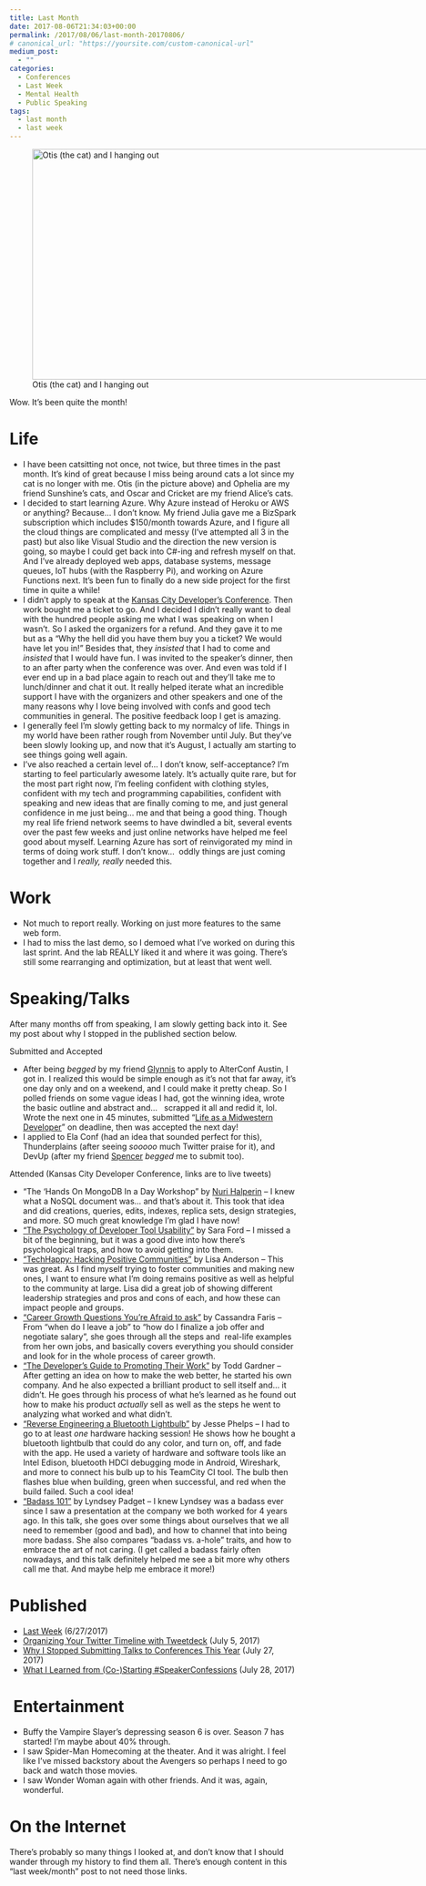```yaml
---
title: Last Month
date: 2017-08-06T21:34:03+00:00
permalink: /2017/08/06/last-month-20170806/
# canonical_url: "https://yoursite.com/custom-canonical-url"
medium_post:
  - ""
categories:
  - Conferences
  - Last Week
  - Mental Health
  - Public Speaking
tags:
  - last month
  - last week
---
```

<figure id="attachment_753" aria-describedby="caption-attachment-753" style="width: 720px" class="wp-caption aligncenter"><img class="wp-image-753 size-large" src="/assets/images/2017/08/IMG_20170709_123315-1024x576.jpg" alt="Otis (the cat) and I hanging out" width="720" height="405" /><figcaption id="caption-attachment-753" class="wp-caption-text">Otis (the cat) and I hanging out</figcaption></figure>

Wow. It&#8217;s been quite the month!

# Life

  * I have been catsitting not once, not twice, but three times in the past month. It&#8217;s kind of great because I miss being around cats a lot since my cat is no longer with me. Otis (in the picture above) and Ophelia are my friend Sunshine&#8217;s cats, and Oscar and Cricket are my friend Alice&#8217;s cats.
  * I decided to start learning Azure. Why Azure instead of Heroku or AWS or anything? Because&#8230; I don&#8217;t know. My friend Julia gave me a BizSpark subscription which includes $150/month towards Azure, and I figure all the cloud things are complicated and messy (I&#8217;ve attempted all 3 in the past) but also like Visual Studio and the direction the new version is going, so maybe I could get back into C#-ing and refresh myself on that. And I&#8217;ve already deployed web apps, database systems, message queues, IoT hubs (with the Raspberry Pi), and working on Azure Functions next. It&#8217;s been fun to finally do a new side project for the first time in quite a while!
  * I didn&#8217;t apply to speak at the <a href="https://kcdc.info" target="_blank" rel="noopener">Kansas City Developer&#8217;s Conference</a>. Then work bought me a ticket to go. And I decided I didn&#8217;t really want to deal with the hundred people asking me what I was speaking on when I wasn&#8217;t. So I asked the organizers for a refund. And they gave it to me but as a &#8220;Why the hell did you have them buy you a ticket? We would have let you in!&#8221; Besides that, they _insisted_ that I had to come and _insisted_ that I would have fun. I was invited to the speaker&#8217;s dinner, then to an after party when the conference was over. And even was told if I ever end up in a bad place again to reach out and they&#8217;ll take me to lunch/dinner and chat it out. It really helped iterate what an incredible support I have with the organizers and other speakers and one of the many reasons why I love being involved with confs and good tech communities in general. The positive feedback loop I get is amazing.
  * I generally feel I&#8217;m slowly getting back to my normalcy of life. Things in my world have been rather rough from November until July. But they&#8217;ve been slowly looking up, and now that it&#8217;s August, I actually am starting to see things going well again.
  * I&#8217;ve also reached a certain level of&#8230; I don&#8217;t know, self-acceptance? I&#8217;m starting to feel particularly awesome lately. It&#8217;s actually quite rare, but for the most part right now, I&#8217;m feeling confident with clothing styles, confident with my tech and programming capabilities, confident with speaking and new ideas that are finally coming to me, and just general confidence in me just being&#8230; me and that being a good thing. Though my real life friend network seems to have dwindled a bit, several events over the past few weeks and just online networks have helped me feel good about myself. Learning Azure has sort of reinvigorated my mind in terms of doing work stuff. I don&#8217;t know&#8230;  oddly things are just coming together and I _really, really_ needed this.

# Work

  * Not much to report really. Working on just more features to the same web form.
  * I had to miss the last demo, so I demoed what I&#8217;ve worked on during this last sprint. And the lab REALLY liked it and where it was going. There&#8217;s still some rearranging and optimization, but at least that went well.

# Speaking/Talks

After many months off from speaking, I am slowly getting back into it. See my post about why I stopped in the published section below.

Submitted and Accepted

  * After being _begged_ by my friend <a href="https://twitter.com/glynnisritchie" target="_blank" rel="noopener">Glynnis</a> to apply to AlterConf Austin, I got in. I realized this would be simple enough as it&#8217;s not that far away, it&#8217;s one day only and on a weekend, and I could make it pretty cheap. So I polled friends on some vague ideas I had, got the winning idea, wrote the basic outline and abstract and&#8230;   scrapped it all and redid it, lol. Wrote the next one in 45 minutes, submitted &#8220;<a href="https://www.alterconf.com/talks/life-midwestern-developer" target="_blank" rel="noopener">Life as a Midwestern Developer</a>&#8221; on deadline, then was accepted the next day!
  * I applied to Ela Conf (had an idea that sounded perfect for this), Thunderplains (after seeing _sooooo_ much Twitter praise for it), and DevUp (after my friend <a href="https://twitter.com/schneidenbach" target="_blank" rel="noopener">Spencer</a> _begged_ me to submit too).

Attended (Kansas City Developer Conference, links are to live tweets)

  * &#8220;The &#8216;Hands On MongoDB In a Day Workshop&#8221; by <a href="https://twitter.com/Nurih" target="_blank" rel="noopener">Nuri Halperin</a> &#8211; I knew what a NoSQL document was&#8230; and that&#8217;s about it. This took that idea and did creations, queries, edits, indexes, replica sets, design strategies, and more. SO much great knowledge I&#8217;m glad I have now!
  * <a href="https://twitter.com/wiredferret/status/893101751787716608" target="_blank" rel="noopener">&#8220;The Psychology of Developer Tool Usability&#8221;</a> by Sara Ford &#8211; I missed a bit of the beginning, but it was a good dive into how there&#8217;s psychological traps, and how to avoid getting into them.
  * <a href="https://twitter.com/search?f=tweets&vertical=default&q=%40geekygirlsarah%20%23kcdc2017%20%40lisaanderson312&src=typd" target="_blank" rel="noopener">&#8220;TechHappy: Hacking Positive Communities&#8221;</a> by Lisa Anderson &#8211; This was great. As I find myself trying to foster communities and making new ones, I want to ensure what I&#8217;m doing remains positive as well as helpful to the community at large. Lisa did a great job of showing different leadership strategies and pros and cons of each, and how these can impact people and groups.
  * <a href="https://twitter.com/search?f=tweets&vertical=default&q=%40geekygirlsarah%20%23kcdc2017%20%40cassandrafaris&src=typd" target="_blank" rel="noopener">&#8220;Career Growth Questions You&#8217;re Afraid to ask&#8221;</a> by Cassandra Faris &#8211; From &#8220;when do I leave a job&#8221; to &#8220;how do I finalize a job offer and negotiate salary&#8221;, she goes through all the steps and  real-life examples from her own jobs, and basically covers everything you should consider and look for in the whole process of career growth.
  * <a href="https://twitter.com/search?f=tweets&vertical=default&q=%40geekygirlsarah%20%23kcdc2017%20%40toddhgardner&src=typd" target="_blank" rel="noopener">&#8220;The Developer&#8217;s Guide to Promoting Their Work&#8221;</a> by Todd Gardner &#8211; After getting an idea on how to make the web better, he started his own company. And he also expected a brilliant product to sell itself and&#8230; it didn&#8217;t. He goes through his process of what he&#8217;s learned as he found out how to make his product _actually_ sell as well as the steps he went to analyzing what worked and what didn&#8217;t.
  * <a href="https://twitter.com/search?f=tweets&vertical=default&q=%40geekygirlsarah%20%23kcdc2017%20%40jessephelps&src=typd" target="_blank" rel="noopener">&#8220;Reverse Engineering a Bluetooth Lightbulb&#8221;</a> by Jesse Phelps &#8211; I had to go to at least _one_ hardware hacking session! He shows how he bought a bluetooth lightbulb that could do any color, and turn on, off, and fade with the app. He used a variety of hardware and software tools like an Intel Edison, bluetooth HDCI debugging mode in Android, Wireshark, and more to connect his bulb up to his TeamCity CI tool. The bulb then flashes blue when building, green when successful, and red when the build failed. Such a cool idea!
  * <a href="https://twitter.com/search?f=tweets&vertical=default&q=%40geekygirlsarah%20%23kcdc2017%20%40lyndseypadget&src=typd" target="_blank" rel="noopener">&#8220;Badass 101&#8221;</a> by Lyndsey Padget &#8211; I knew Lyndsey was a badass ever since I saw a presentation at the company we both worked for 4 years ago. In this talk, she goes over some things about ourselves that we all need to remember (good and bad), and how to channel that into being more badass. She also compares &#8220;badass vs. a-hole&#8221; traits, and how to embrace the art of not caring. (I get called a badass fairly often nowadays, and this talk definitely helped me see a bit more why others call me that. And maybe help me embrace it more!)

# Published

  * [Last Week](https://geekygirlsarah.com/2017/06/27/last-week-20170627/) (6/27/2017)
  * [Organizing Your Twitter Timeline with Tweetdeck](https://geekygirlsarah.com/2017/07/05/organizing-your-twitter-timeline-with-tweetdeck/) (July 5, 2017)
  * [Why I Stopped Submitting Talks to Conferences This Year](https://geekygirlsarah.com/2017/07/27/why-i-stopped-submitting-talks-to-conferences-this-year/) (July 27, 2017)
  * [What I Learned from (Co-)Starting #SpeakerConfessions](https://geekygirlsarah.com/2017/07/28/what-i-learned-from-co-starting-speakerconfessions/) (July 28, 2017)

#  Entertainment

  * Buffy the Vampire Slayer&#8217;s depressing season 6 is over. Season 7 has started! I&#8217;m maybe about 40% through.
  * I saw Spider-Man Homecoming at the theater. And it was alright. I feel like I&#8217;ve missed backstory about the Avengers so perhaps I need to go back and watch those movies.
  * I saw Wonder Woman again with other friends. And it was, again, wonderful.

# On the Internet

There&#8217;s probably so many things I looked at, and don&#8217;t know that I should wander through my history to find them all. There&#8217;s enough content in this &#8220;last week/month&#8221; post to not need those links.